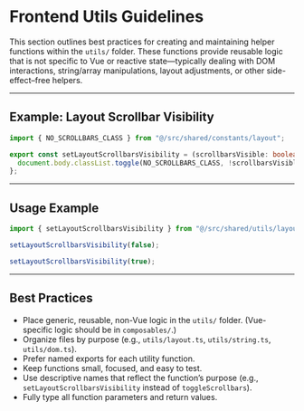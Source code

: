 # Frontend Utils Guidelines

This section outlines best practices for creating and maintaining helper functions within the `utils/` folder. These functions provide reusable logic that is not specific to Vue or reactive state—typically dealing with DOM interactions, string/array manipulations, layout adjustments, or other side-effect–free helpers.

---

## Example: Layout Scrollbar Visibility

```ts
import { NO_SCROLLBARS_CLASS } from "@/src/shared/constants/layout";

export const setLayoutScrollbarsVisibility = (scrollbarsVisible: boolean): void => {
  document.body.classList.toggle(NO_SCROLLBARS_CLASS, !scrollbarsVisible);
};
```

---

## Usage Example

```ts
import { setLayoutScrollbarsVisibility } from "@/src/shared/utils/layout";

setLayoutScrollbarsVisibility(false);

setLayoutScrollbarsVisibility(true);
```

---


## Best Practices

- Place generic, reusable, non-Vue logic in the `utils/` folder. (Vue-specific logic should be in `composables/`.)
- Organize files by purpose (e.g., `utils/layout.ts`, `utils/string.ts`, `utils/dom.ts`).
- Prefer named exports for each utility function.
- Keep functions small, focused, and easy to test.
- Use descriptive names that reflect the function’s purpose (e.g., `setLayoutScrollbarsVisibility` instead of `toggleScrollbars`).
- Fully type all function parameters and return values.

